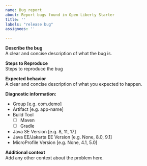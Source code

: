 ```yaml
---
name: Bug report
about: Report bugs found in Open Liberty Starter
title: ''
labels: "release bug"
assignees: ''

---
```


**Describe the bug**  
A clear and concise description of what the bug is. 

**Steps to Reproduce**  
Steps to reproduce the bug

**Expected behavior**  
A clear and concise description of what you expected to happen.

**Diagnostic information:**
 - Group [e.g. com.demo]
 - Artifact [e.g. app-name]
  - Build Tool
    - [ ] Maven
    - [ ] Gradle
 - Java SE Version [e.g. 8, 11, 17]
 - Java EE/Jakarta EE Version [e.g. None, 8.0, 9.1]
 - MicroProfile Version [e.g. None, 4.1, 5.0]

**Additional context**  
Add any other context about the problem here.
